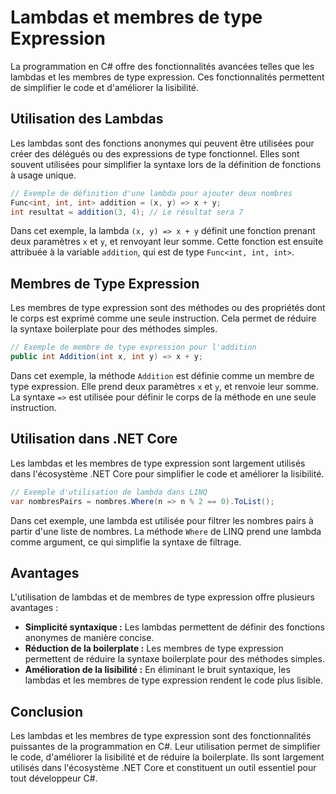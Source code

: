 # Lambdas et membres de type Expression

La programmation en C# offre des fonctionnalités avancées telles que les lambdas et les membres de type expression. Ces fonctionnalités permettent de simplifier le code et d'améliorer la lisibilité.

## Utilisation des Lambdas

Les lambdas sont des fonctions anonymes qui peuvent être utilisées pour créer des délégués ou des expressions de type fonctionnel. Elles sont souvent utilisées pour simplifier la syntaxe lors de la définition de fonctions à usage unique.

```csharp
// Exemple de définition d'une lambda pour ajouter deux nombres
Func<int, int, int> addition = (x, y) => x + y;
int resultat = addition(3, 4); // Le résultat sera 7
```

Dans cet exemple, la lambda `(x, y) => x + y` définit une fonction prenant deux paramètres `x` et `y`, et renvoyant leur somme. Cette fonction est ensuite attribuée à la variable `addition`, qui est de type `Func<int, int, int>`.

## Membres de Type Expression

Les membres de type expression sont des méthodes ou des propriétés dont le corps est exprimé comme une seule instruction. Cela permet de réduire la syntaxe boilerplate pour des méthodes simples.

```csharp
// Exemple de membre de type expression pour l'addition
public int Addition(int x, int y) => x + y;
```

Dans cet exemple, la méthode `Addition` est définie comme un membre de type expression. Elle prend deux paramètres `x` et `y`, et renvoie leur somme. La syntaxe `=>` est utilisée pour définir le corps de la méthode en une seule instruction.

## Utilisation dans .NET Core

Les lambdas et les membres de type expression sont largement utilisés dans l'écosystème .NET Core pour simplifier le code et améliorer la lisibilité.

```csharp
// Exemple d'utilisation de lambda dans LINQ
var nombresPairs = nombres.Where(n => n % 2 == 0).ToList();
```

Dans cet exemple, une lambda est utilisée pour filtrer les nombres pairs à partir d'une liste de nombres. La méthode `Where` de LINQ prend une lambda comme argument, ce qui simplifie la syntaxe de filtrage.

## Avantages

L'utilisation de lambdas et de membres de type expression offre plusieurs avantages :

- **Simplicité syntaxique :** Les lambdas permettent de définir des fonctions anonymes de manière concise.
- **Réduction de la boilerplate :** Les membres de type expression permettent de réduire la syntaxe boilerplate pour des méthodes simples.
- **Amélioration de la lisibilité :** En éliminant le bruit syntaxique, les lambdas et les membres de type expression rendent le code plus lisible.

## Conclusion

Les lambdas et les membres de type expression sont des fonctionnalités puissantes de la programmation en C#. Leur utilisation permet de simplifier le code, d'améliorer la lisibilité et de réduire la boilerplate. Ils sont largement utilisés dans l'écosystème .NET Core et constituent un outil essentiel pour tout développeur C#.